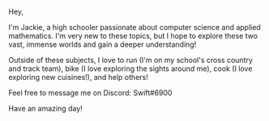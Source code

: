 Hey, 

I'm Jackie, a high schooler passionate about computer science and applied mathematics. I'm very new to these topics, but I hope to explore these two vast, immense worlds and gain a deeper understanding!

Outside of these subjects, I love to run (I'm on my school's cross country and track team), bike (I love exploring the sights around me), cook (I love exploring new cuisines!), and help others!

Feel free to message me on Discord: Swift#6900

Have an amazing day!
